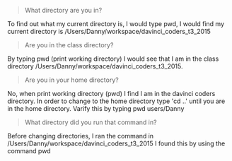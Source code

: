 
> What directory are you in?

To find out what my current directory is, I would type pwd, I would find my current 
directory is /Users/Danny/workspace/davinci_coders_t3_2015

> Are you in the class directory?

By typing pwd (print working directory) I would see that I am in the class directory
/Users/Danny/workspace/davinci_coders_t3_2015.

> Are you in your home directory?

No, when print working directory (pwd) I find I am in the davinci coders directory.  In order
to change to the home directory type 'cd ..' until you are in the home directory.  Varify this by
typing pwd users/Danny

> What directory did you run that command in?

Before changing directories, I ran the command in /Users/Danny/workspace/davinci_coders_t3_2015
I found this by using the command pwd
